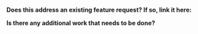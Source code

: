 **Does this address an existing feature request? If so, link it here:**
<!--Provide the ticket number, and the source. If it is a GitHub ticket, then #ticketNum will be sufficient. A WowAce ticket should include a URL.-->

**Is there any additional work that needs to be done?**
<!--Make a list here of things that you know are still incomplete in this submission
E.g.:
- [ ] Fix regression in doohickey 1
- [x] Ensure that widget 483 can access this feature-->
